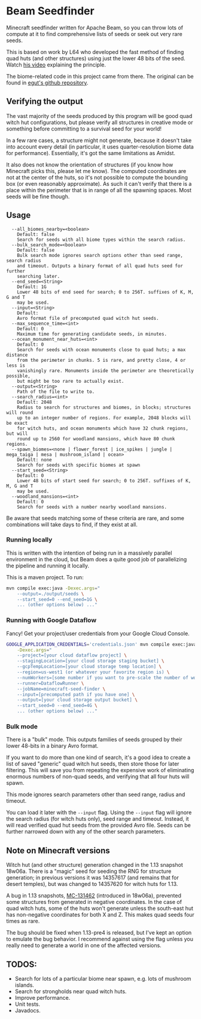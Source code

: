 # Beam Seedfinder

Minecraft seedfinder written for Apache Beam, so you can throw lots of compute
at it to find comprehensive lists of seeds or seek out very rare seeds.

This is based on work by L64 who developed the fast method of finding quad huts
(and other structures) using just the lower 48 bits of the seed. Watch [his
video](https://www.youtube.com/watch?v=97OdqeiUfHw) explaining the principle.

The biome-related code in this project came from there. The original can be
found in [egut's github repository](https://github.com/egut/SciCraftSeedFinder).

## Verifying the output

The vast majority of the seeds produced by this program will be good quad witch
hut configurations, but please verify all structures in creative mode or
something before committing to a survival seed for your world!

In a few rare cases, a structure might not generate, because it doesn't take
into account every detail (in particular, it uses quarter-resolution biome data
for performance). Essentially, it's got the same limitations as Amidst.

It also does not know the orientation of structures (if you know how Minecraft
picks this, please let me know). The computed coordinates are not at the center
of the huts, so it's not possible to compute the bounding box (or even
reasonably approximate). As such it can't verify that there is a place within
the perimeter that is in range of all the spawning spaces. Most seeds will be
fine though.

## Usage

```
  --all_biomes_nearby=<boolean>
    Default: false
    Search for seeds with all biome types within the search radius.
  --bulk_search_mode=<boolean>
    Default: false
    Bulk search mode ignores search options other than seed range, search radius
    and timeout. Outputs a binary format of all quad huts seed for further
    searching later.
  --end_seed=<String>
    Default: 1G
    Lower 48 bits of end seed for search; 0 to 256T. suffixes of K, M, G and T
    may be used.
  --input=<String>
    Default:
    Avro format file of precomputed quad witch hut seeds.
  --max_sequence_time=<int>
    Default: 0
    Maximum time for generating candidate seeds, in minutes.
  --ocean_monument_near_huts=<int>
    Default: 0
    Search for seeds with ocean monuments close to quad huts; a max distance
    from the perimeter in chunks. 5 is rare, and pretty close, 4 or less is
    vanishingly rare. Monuments inside the perimeter are theoretically possible,
    but might be too rare to actually exist.
  --output=<String>
    Path of the file to write to.
  --search_radius=<int>
    Default: 2048
    Radius to search for structures and biomes, in blocks; structures will round
    up to an integer number of regions. For example, 2048 blocks will be exact
    for witch huts, and ocean monuments which have 32 chunk regions, but will
    round up to 2560 for woodland mansions, which have 80 chunk regions.
  --spawn_biomes=<none | flower_forest | ice_spikes | jungle | mega_taiga | mesa | mushroom_island | ocean>
    Default: none
    Search for seeds with specific biomes at spawn
  --start_seed=<String>
    Default: 0
    Lower 48 bits of start seed for search; 0 to 256T. suffixes of K, M, G and T
    may be used.
  --woodland_mansions=<int>
    Default: 0
    Search for seeds with a number nearby woodland mansions.
```

Be aware that seeds matching some of these criteria are rare, and some
combinations will take days to find, if they exist at all.

### Running locally

This is written with the intention of being run in a massively parallel
environment in the cloud, but Beam does a quite good job of parallelizing
the pipeline and running it locally.

This is a maven project. To run:

```sh
mvn compile exec:java -Dexec.args="
    --output=./output/seeds \
    --start_seed=0 --end_seed=1G \
    ... (other options below) ..."
```

### Running with Google Dataflow

Fancy! Get your project/user credentials from your Google Cloud Console.

```sh
GOOGLE_APPLICATION_CREDENTIALS='credentials.json' mvn compile exec:java \
    -Dexec.args="
    --project=[your cloud dataflow project] \
    --stagingLocation=[your cloud storage staging bucket] \
    --gcpTempLocation=[your cloud storage temp location] \
    --region=us-west1 (or whatever your favorite region is) \
    --numWorkers=[some number if you want to pre-scale the number of workers] \
    --runner=DataflowRunner \
    --jobName=minecraft-seed-finder \
    --input=[precomputed path if you have one] \
    --output=[your cloud storage output bucket] \
    --start_seed=0 --end_seed=4G \
    ... (other options below) ..."
```

### Bulk mode

There is a "bulk" mode. This outputs families of seeds grouped by their lower
48-bits in a binary Avro format.

If you want to do more than one kind of search, it's a good idea to create a
list of saved "generic" quad witch hut seeds, then store those for later
filtering. This will save you from repeating the expensive work of eliminating
enormous numbers of non-quad seeds, and verifying that all four huts will spawn.

This mode ignores search parameters other than seed range, radius and timeout.

You can load it later with the `--input` flag. Using the `--input` flag will
ignore the search radius (for witch huts only), seed range and timeout. Instead,
it will read verified quad hut seeds from the provided Avro file. Seeds can be
further narrowed down with any of the other search parameters.

## Note on Minecraft versions

Witch hut (and other structure) generation changed in the 1.13 snapshot 18w06a.
There is a "magic" seed for seeding the RNG for structure generation; in
previous versions it was 14357617 (and remains that for desert temples), but was
changed to 14357620 for witch huts for 1.13.

A bug in 1.13 snapshots, [MC-131462](https://bugs.mojang.com/browse/MC-131462)
(introduced in 18w06a), prevented some structures from generated in negative
coordinates. In the case of quad witch huts, some of the huts won't generate
unless the south-east hut has non-negative coordinates for both X and Z. This
makes quad seeds four times as rare.

The bug should be fixed when 1.13-pre4 is released, but I've kept an option to
emulate the bug behavior. I recommend against using the flag unless you really
need to generate a world in one of the affected versions.

## TODOS:

 - Search for lots of a particular biome near spawn, e.g. lots of mushroom
   islands.
 - Search for strongholds near quad witch huts.
 - Improve performance.
 - Unit tests.
 - Javadocs.
